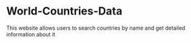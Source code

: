 # World-Countries-Data
This website allows users to search countries by name and get detailed information about it

